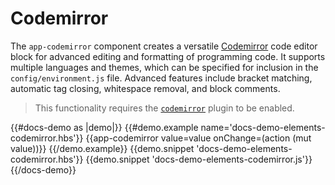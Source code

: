 # Codemirror

The `app-codemirror` component creates a versatile [Codemirror](http://codemirror.net) code editor block for advanced editing and formatting of programming code. It supports multiple languages and themes, which can be specified for inclusion in the `config/environment.js` file. Advanced features include bracket matching, automatic tag closing, whitespace removal, and block comments.

> This functionality requires the [`codemirror`](/docs/config) plugin to be enabled.

{{#docs-demo as |demo|}}
	{{#demo.example name='docs-demo-elements-codemirror.hbs'}}
		{{app-codemirror value=value onChange=(action (mut value))}}
	{{/demo.example}}
	{{demo.snippet 'docs-demo-elements-codemirror.hbs'}}
	{{demo.snippet 'docs-demo-elements-codemirror.js'}}
{{/docs-demo}}
